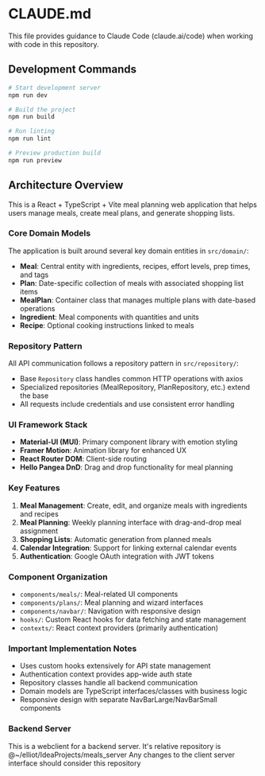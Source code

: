 # CLAUDE.md

This file provides guidance to Claude Code (claude.ai/code) when working with code in this repository.

## Development Commands

```bash
# Start development server
npm run dev

# Build the project
npm run build

# Run linting
npm run lint

# Preview production build
npm run preview
```

## Architecture Overview

This is a React + TypeScript + Vite meal planning web application that helps users manage meals, create meal plans, and generate shopping lists.

### Core Domain Models

The application is built around several key domain entities in `src/domain/`:

- **Meal**: Central entity with ingredients, recipes, effort levels, prep times, and tags
- **Plan**: Date-specific collection of meals with associated shopping list items
- **MealPlan**: Container class that manages multiple plans with date-based operations
- **Ingredient**: Meal components with quantities and units
- **Recipe**: Optional cooking instructions linked to meals

### Repository Pattern

All API communication follows a repository pattern in `src/repository/`:
- Base `Repository` class handles common HTTP operations with axios
- Specialized repositories (MealRepository, PlanRepository, etc.) extend the base
- All requests include credentials and use consistent error handling

### UI Framework Stack

- **Material-UI (MUI)**: Primary component library with emotion styling
- **Framer Motion**: Animation library for enhanced UX
- **React Router DOM**: Client-side routing
- **Hello Pangea DnD**: Drag and drop functionality for meal planning

### Key Features

1. **Meal Management**: Create, edit, and organize meals with ingredients and recipes
2. **Meal Planning**: Weekly planning interface with drag-and-drop meal assignment
3. **Shopping Lists**: Automatic generation from planned meals
4. **Calendar Integration**: Support for linking external calendar events
5. **Authentication**: Google OAuth integration with JWT tokens

### Component Organization

- `components/meals/`: Meal-related UI components
- `components/plans/`: Meal planning and wizard interfaces
- `components/navbar/`: Navigation with responsive design
- `hooks/`: Custom React hooks for data fetching and state management
- `contexts/`: React context providers (primarily authentication)

### Important Implementation Notes

- Uses custom hooks extensively for API state management
- Authentication context provides app-wide auth state
- Repository classes handle all backend communication
- Domain models are TypeScript interfaces/classes with business logic
- Responsive design with separate NavBarLarge/NavBarSmall components

### Backend Server
This is a webclient for a backend server.
It's relative repository is @~/elliot/IdeaProjects/meals_server
Any changes to the client server interface should consider this repository